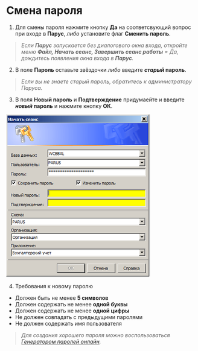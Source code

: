 # Смена пароля

1. Для смены пароля нажмите кнопку **Да** на соответсвующий вопрос при входе в **Парус**, _либо_ установите флаг **Сменить пароль**.

> _Если **Парус** запускается без диалогового окна входа, откройте меню **Файл, Начать сеанс, Завершить сеанс работы** = Да, дождитесь появления окна входа в **Парус**._

2. В поле **Пароль** оставьте звёздочки _либо_ введите **_старый_ пароль**.

> _Если вы не знаете старый пароль, обратитесь к администратору Паруса._

3. В поля **Новый пароль** и **Подтверждение** придумаейте и введите **_новый_ пароль** и нажмите кнопку **ОК**.

![Смена пароля](images/pwchange.png)

4. Требования к новому паролю
* Должен быть не менее **5 символов**
* Должен содержать не менее **одной буквы**
* Должен содержать не менее **одной цифры**
* Не должен совпадать с предыдущими паролями
* Не должен содержать имя пользователя

> _Для создания хорошего пароля можно воспользоваться [Генератором паролей онлайн](https://passgenerator.ru/)._